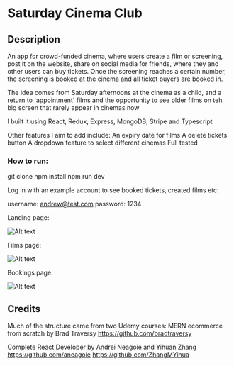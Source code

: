 # Saturday Cinema Club 


## Description

An app for crowd-funded cinema, where users create a film or screening, post it on the website, share on social media for friends, where they and other users can buy tickets. Once the screening reaches a certain number, the screening is booked at the cinema and all ticket buyers are booked in.          

The idea comes from Saturday afternoons at the cinema as a child, and a return to 'appointment' films
and the opportunity to see older films on teh big screen that rarely appear in cinemas now      

I built it using React, Redux, Express, MongoDB, Stripe and Typescript 

Other features I aim to add include:
An expiry date for films
A delete tickets button
A dropdown feature to select different cinemas
Full tested


### How to run:

git clone
npm install
npm run dev

Log in with an example account to see booked tickets, created films etc:

username: andrew@test.com 
password: 1234 


Landing page:


![Alt text](http://full/path/to/Screenshot1.jpg)

Films page:

![Alt text](http://full/path/to/Screenshot2.jpg)

Bookings page:

![Alt text](http://full/path/to/Screenshot3.jpg)


## Credits

Much of the structure came from two Udemy courses:
MERN ecommerce from scratch by Brad Traversy 
https://github.com/bradtraversy

Complete React Developer by Andrei Neagoie and Yihuan Zhang
https://github.com/aneagoie
https://github.com/ZhangMYihua









